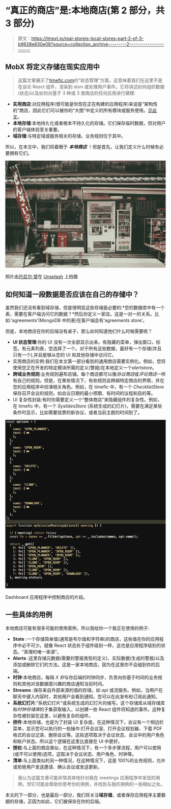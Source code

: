 # “真正的商店”是:本地商店(第 2 部分，共 3 部分)

> 原文：<https://itnext.io/real-storeis-local-stores-part-2-of-3-b9628e830e08?source=collection_archive---------2----------------------->

## MobX 将定义存储在现实应用中

> 这篇文章展示了[timefic.com](https://www.timefic.com)的“状态管理”方面，这意味着我们在这里不是在谈论 React 组件，渲染到 dom 或处理用户事件。它将讲述如何组织数据(状态)以及如何对基于 3 种或 3 类商店的任何应用进行建模:

*   **实用商店**:对应用程序(很可能是你现在正在构建的应用程序)来说是“架构性的”商店，因此它们可以被你的“大图”中定义的所有模块或服务使用。[见此文](/real-storeis-utility-stores-part-1-of-3-1277a0d76720)。
*   **本地存储**:本地持久化或者根本不持久化的存储。它们保存临时数据，但对用户的客户端体验至关重要。
*   **域存储**:与特定域或服务相关的存储，业务规则位于其中。

所以，在本文中，我们将着眼于 ***本地商店*** ！但是首先，让我们定义什么时候有必要拥有它们。

![](img/a745bfd9815b72ada4fa88cb6a61eab3.png)

照片由[丹尼尔·曾](https://unsplash.com/@daniel840528?utm_source=medium&utm_medium=referral)在 [Unsplash](https://unsplash.com?utm_source=medium&utm_medium=referral) 上拍摄

## **如何知道一段数据是否应该在自己的存储中？**

虽然我们还没有看到域存储，但是很明显这些存储是必要的:*您的数据库中有一个表，需要在客户端访问它的数据？*然后你定义一家店。这是一对一的关系。比如:‘agreements’(MongoDB 中的表)在客户端会有‘agreements store’。

但是，本地商店在你的后端没有桌子，那么如何知道他们什么时候需要呢？

*   **UI 状态管理**:你的 UI 没有一次全部显示出来。有隐藏的菜单，弹出窗口，标签。有元素列表，您选择了一个。对于所有这些数据，最好有一个存储(并且只有一个),并且能够从您的 UI 和其他存储中访问它。
*   实用商店的实例:我们在本文第一部分看到的通用商店需要实例化。例如，您将使用您正在开发的特定模块所需的定义(警报)在本地定义一个*alertstore*。
*   **跨域业务规则**:业务规则遍布店铺。每个商店都可以像*协议商店*或*评论商店*一样有自己的规则。但是，在某些情况下，有些规则会跨越特定商店的界限，并在您的应用程序中扮演相关角色。例如，在 timefic 中，有一个 *ChecklistStore* 保存召开会议的规则，如会议日期的最小预期、有时间的议程和目的等。
*   UI 复杂性封装:有时你需要定义一个“整体商店”来隐藏组件的复杂性。例如，在 timefic 中，有一个 *SyslidesStore* (系统生成的幻灯片)，需要在满足某些条件时显示，比如需要投票的新协议，或者当前主题的时间到了。

![](img/f0fc6258a5e3219045e34662d09a7879.png)

Dashboard 应用程序中控制商店的片段。

## 一些具体的用例

本地商店可能有很多可能的使用案例，所以我给你一个我正在使用的例子:

*   **State** :一个存储简单值(通常是布尔值和字符串)的商店，这些值在你的应用程序中必不可少。就像 React 状态处于组件级别一样，这也是应用程序级别的状态。“真理的唯一来源”。
*   **Alerts** :这里存储元数据(需要的警报类型的定义)、实际数据(生成的警报)以及添加或删除它们的方法。这是一家本地商店，因为在这里你不会碰到你的后端。
*   **时钟**:本地商店，每隔 *X* *秒*与你后端的时钟同步，负责向你基于时间的业务规则和其他对该数据感兴趣的商店通知当前时间。
*   **Streams** :保存来自外部来源的值的存储，如 *api* 或流服务。例如，当用户在聊天中键入内容时，其他用户会看到通知。您可以在此发布和订阅此通知。
*   **系统幻灯片**:“系统幻灯片”或系统生成的幻灯片的缩写。这个存储库从域存储库和*时钟存储库*的子集获取输入，以创建一些 React 组件将知道的事件。这种复杂性被封装在这里，以避免复杂的组件。
*   **控件**:本地存储，也是为了封装 UI 复杂度。在这种情况下，会议有一个侧边栏菜单，显示您可以执行的一些操作:打开会议室、打开会议规划器、下载 PDF 格式的会议记录、删除会议等。这些选项取决于会议状态、会议中的用户角色和帐户状态。所以这个逻辑在这里比直接在 UI 中更好。
*   **授权**:与上面的商店类似，在这种情况下，有一个多步骤流程，用户可以使用(或不可以使用)选项，这取决于会议状态、用户角色、时钟等。
*   **清单**:与上面类似的另一种情况，在这种情况下，这是 100%的业务规则，允许或拒绝用户发送邀请、确认会议或发送更新。

> 我认为这篇文章可能非常具体地针对我在 meetings 应用程序中发现的用例，但它可能会帮助你思考你的用例，并找到与我的用例的一些相似之处。

本文的下一部分，也是最后一部分，我们将关注**域存储**，或者保存应用程序主要数据的存储，正因为如此，它们被保存在你的后端。